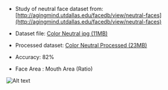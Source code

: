 * Study of neutral face dataset from: [http://agingmind.utdallas.edu/facedb/view/neutral-faces](http://agingmind.utdallas.edu/facedb/view/neutral-faces)
* Dataset file: [Color Neutral jpg (11MB)](http://vitallongevity.utdallas.edu/faces/Color_Neutral_jpg.zip) 

* Processed dataset: [Color Neutral Processed (23MB)](https://www.dropbox.com/s/80t4q349groiqfc/processed.zip?dl=0)

* Accuracy: 82%

* Face Area : Mouth Area (Ratio)

![Alt text](http://i.imgur.com/OCXmYmf.png  "face to mouth ratio")
